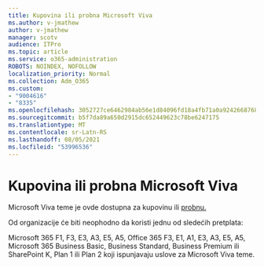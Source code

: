 ```yaml
---
title: Kupovina ili probna Microsoft Viva
ms.author: v-jmathew
author: v-jmathew
manager: scotv
audience: ITPro
ms.topic: article
ms.service: o365-administration
ROBOTS: NOINDEX, NOFOLLOW
localization_priority: Normal
ms.collection: Adm_O365
ms.custom:
- "9004616"
- "8335"
ms.openlocfilehash: 3052727ce6462984ab56e1d84096fd18a4fb71a0a9242668768793e2d0416ab5
ms.sourcegitcommit: b5f7da89a650d2915dc652449623c78be6247175
ms.translationtype: MT
ms.contentlocale: sr-Latn-RS
ms.lasthandoff: 08/05/2021
ms.locfileid: "53996536"
---
```

# <a name="buy-or-trial-microsoft-viva"></a>Kupovina ili probna Microsoft Viva

Microsoft Viva teme je ovde dostupna za kupovinu ili [probnu.](https://aka.ms/BuyVivaTopics)

Od organizacije će biti neophodno da koristi jednu od sledećih pretplata:

Microsoft 365 F1, F3, E3, A3, E5, A5, Office 365 F3, E1, A1, E3, A3, E5, A5, Microsoft 365 Business Basic, Business Standard, Business Premium ili SharePoint K, Plan 1 ili Plan 2 koji ispunjavaju uslove za Microsoft Viva teme.

